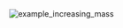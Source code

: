 ## 


![example_increasing_mass](https://github.com/user-attachments/assets/e46cce9b-97fb-445c-b338-9a7baf30197b)

